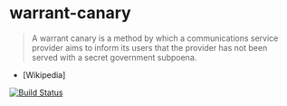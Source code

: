 # warrant-canary

>A warrant canary is a method by which a communications service provider aims to inform its users that the provider has not been served with a secret government subpoena.
- [Wikipedia]

[![Build Status](https://travis-ci.org/PartTimeLegend/warrant-canary.svg?branch=master)](https://travis-ci.org/PartTimeLegend/warrant-canary)
